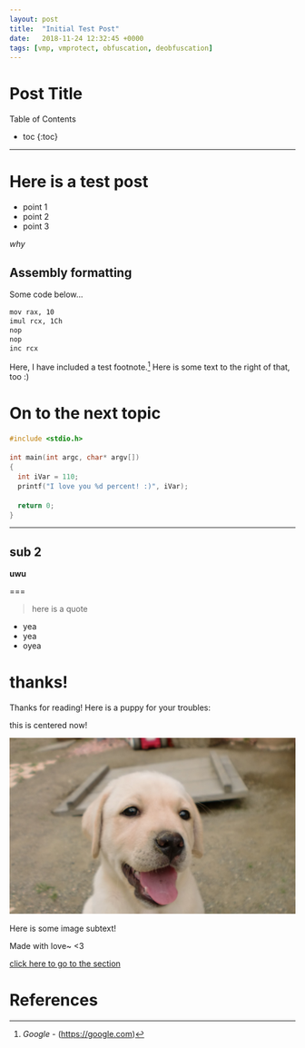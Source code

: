 ```yaml
---
layout: post
title:  "Initial Test Post"
date:   2018-11-24 12:32:45 +0000
tags: [vmp, vmprotect, obfuscation, deobfuscation]
---
```


# Post Title

Table of Contents
* toc
{:toc}

---

# Here is a test post
  - point 1
  - point 2
  - point 3
  
*why*

## Assembly formatting

Some code below...
```x86asm
mov rax, 10
imul rcx, 1Ch
nop
nop
inc rcx
```

Here, I have included a test footnote.[^cite0] Here is some text to the right of that, too :)

# On to the next topic

```cpp
#include <stdio.h>

int main(int argc, char* argv[])
{
  int iVar = 110;
  printf("I love you %d percent! :)", iVar);
  
  return 0;
}
```

---

## sub 2
**uwu**

===

>here is
>a quote

  - yea
  - yea
  - oyea

# thanks!
Thanks for reading! Here is a puppy for your troubles:

this is centered now!

<div class="img-cont center">
  <img src="/assets/puppy.jpg" alt="cute puppy uwu">
  <p>Here is some image subtext!</p>
</div>

Made with love~
<3

[click here to go to the section](#assembly-formatting)

# References
[^cite0]: *Google* - (<https://google.com>)

